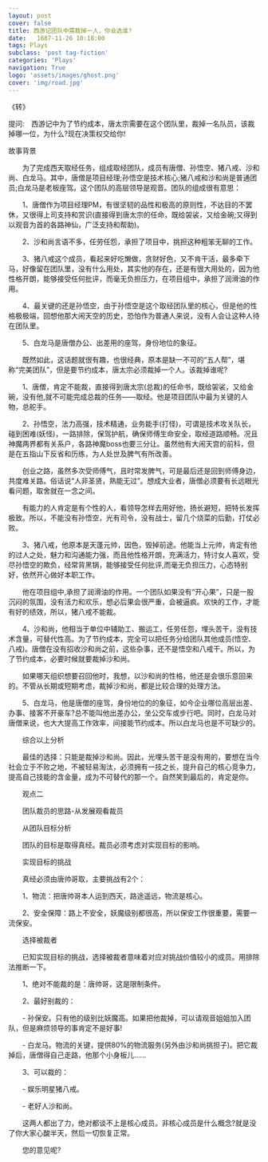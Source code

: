 ```yaml
---
layout: post
cover: false
title: 西游记团队中需裁掉一人，你会选谁?
date:   1687-11-26 10:18:00
tags: Plays
subclass: 'post tag-fiction'
categories: 'Plays'
navigation: True
logo: 'assets/images/ghost.png'
cover: 'img/road.jpg'
---
```

《转》

提问:　西游记中为了节约成本，唐太宗需要在这个团队里，裁掉一名队员，该裁掉哪一位，为什么?现在决策权交给你!

故事背景

　　为了完成西天取经任务，组成取经团队，成员有唐僧、孙悟空、猪八戒、沙和尚、白龙马。其中，唐僧是项目经理;孙悟空是技术核心;猪八戒和沙和尚是普通团员;白龙马是老板座驾。这个团队的高层领导是观音。团队的组成很有意思：

　　1、唐僧作为项目经理PM，有很坚韧的品性和极高的原则性，不达目的不罢休，又很得上司支持和赏识(直接得到唐太宗的任命，既给袈裟，又给金碗;又得到以观音为首的各路神仙，广泛支持和帮助)。

　　2、沙和尚言语不多，任劳任怨，承担了项目中，挑担这种粗笨无聊的工作。

　　3、猪八戒这个成员，看起来好吃懒做，贪财好色，又不肯干活，最多牵下马，好像留在团队里，没有什么用处，其实他的存在，还是有很大用处的，因为他性格开朗，能够接受任何批评，而毫无负担压力，在项目组中，承担了润滑油的作用。

　　4、最关键的还是孙悟空，由于孙悟空是这个取经团队里的核心，但是他的性格极极端，回想他那大闹天空的历史，恐怕作为普通人来说，没有人会让这种人待在团队里。

　　5、白龙马是唐僧办公、出差用的座驾，身份地位的象征。

　　既然如此，这话题就很有趣，也很经典，原本是缺一不可的“五人帮”，堪称“完美团队”，但是要节约成本，唐太宗必须裁掉一个人。该裁掉谁呢?

　　1、唐僧，肯定不能裁，直接得到唐太宗(总裁)的任命书，既给袈裟，又给金碗，没有他,就不可能完成总裁的任务——取经。他是项目团队中最为关键的人物，总舵手。

　　2、孙悟空，法力高强，技术精通，业务能手(打怪)，可谓是技术攻关队长，碰到困难(妖怪)，一路排除，保驾护航，确保师傅生命安全，取经道路顺畅。况且神魔两界都有关系户，各路神魔boss也要三分让。虽然他有大闹天宫的前科，但是在五指山下反省和历练，为人处世及脾气有所改善。

　　创业之路，虽然多次受师傅气，且时常发脾气，可是最后还是回到师傅身边，共度难关路。俗话说“人非圣贤，熟能无过”。想成大业者，唐僧必须要有长远眼光看问题，取舍就在一念之间。

　　有能力的人肯定是有个性的人，看领导怎样去用好他，扬长避短，把特长发挥极致。所以，不能没有孙悟空，光有司令，没有战士，留几个烧菜的后勤，打仗必败。

　　3、猪八戒，他原本是天蓬元帅，因色，毁掉前途。他能当上元帅，肯定有他的过人之处，魅力和沟通能力强，而且他性格开朗，充满活力，特讨女人喜欢，受尽孙悟空的欺负，经常背黑锅，能够接受任何批评,而毫无负担压力，心态特别好，依然开心做好本职工作。

　　他在项目组中,承担了润滑油的作用。一个团队如果没有“开心果”，只是一股沉闷的氛围，没有活力和欢乐，想必后果会很严重，会被逼疯。欢快的工作，才能有好的绩效，所以，猪八戒不能裁。

　　4、沙和尚，他相当于单位中辅助工、搬运工，任劳任怨，埋头苦干，没有技术含量，可替代性高。为了节约成本，完全可以把任务分给团队其他成员(悟空、八戒)。唐僧在没有招收沙和尚之前，这些杂事，还不是悟空和八戒干。所以，为了节约成本，必要时候就要裁掉沙和尚。

　　如果哪天组织想要召回他时，我想，以沙和尚的性格，他还是会很乐意回来的。不管从长期或短期考虑，裁掉沙和尚，都是比较合理的处理方法。

　　5、白龙马，他是唐僧的座驾，身份地位的的象征，如今企业哪位高层出差、办事、接客不开豪车?总不能叫他出差办公，坐公交车或步行吧。同时，白龙马对唐僧来说，也大大提高工作效率，间接能节约成本。所以白龙马也是不可缺少的。

　　综合以上分析

　　最佳的选择：只能是裁掉沙和尚。因此，光埋头苦干是没有用的，要想在当今社会立于不败之地，不被轻易淘汰，必须拥有一技之长，提升自己的核心竞争力，提高自己技能的含金量，成为不可替代的那一个。自然笑到最后的，肯定是你。

　　观点二

　　团队裁员的思路-从发展观看裁员

　　从团队目标分析

　　团队的目标是取得真经。裁员必须考虑对实现目标的影响。

　　实现目标的挑战

　　真经必须由唐帅哥取，主要挑战有2个：

　　1、物流：把唐帅哥本人运到西天，路途遥远，物流是核心。

　　2、安全保障：路上不安全，妖魔级别都很高，所以保安工作很重要，需要一流保安。

　　选择被裁者

　　已知实现目标的挑战，选择被裁者意味着对应对挑战价值较小的成员。用排除法推断一下。

　　1、绝对不能裁的是：唐帅哥，这是限制条件。

　　2、最好别裁的：

　　- 孙保安。只有他的级别比妖魔高。如果把他裁掉，可以请观音姐姐加入团队，但是麻烦领导的事肯定不是好事!

　　- 白龙马。物流的关键，提供80%的物流服务(另外由沙和尚挑担子)。把它裁掉后，唐僧得自己走路，他那个小身板儿……

　　3、可以裁的：

　　- 娱乐明星猪八戒。

　　- 老好人沙和尚。

　　这两人都出了力，绝对都谈不上是核心成员。非核心成员是什么概念?就是没了你大家心酸半天，然后一切恢复正常。

　　您的意见呢?
